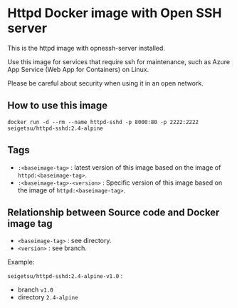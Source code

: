 # Httpd Docker image with Open SSH server

This is the httpd image with opnessh-server installed.

Use this image for services that require ssh for maintenance, such as Azure App Service (Web App for Containers) on Linux.

Please be careful about security when using it in an open network.

## How to use this image

```
docker run -d --rm --name httpd-sshd -p 8000:80 -p 2222:2222 seigetsu/httpd-sshd:2.4-alpine
```

## Tags

- `:<baseimage-tag>` : latest version of this image based on the image of `httpd:<baseimage-tag>`.
- `:<baseimage-tag>-<version>` : Specific version of this image based on the image of `httpd:<baseimage-tag>`.

## Relationship between Source code and Docker image tag

- `<baseimage-tag>` : see directory.
- `<version>` : see branch.

Example:

`seigetsu/httpd-sshd:2.4-alpine-v1.0` :

- branch `v1.0`
- directory `2.4-alpine`
